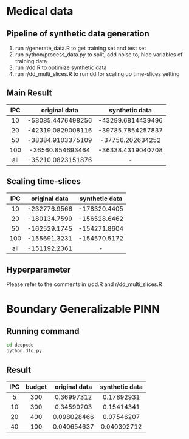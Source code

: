 # Medical data
## Pipeline of synthetic data generation
1. run r/generate_data.R to get training set and test set
2. run python/process_data.py to split, add noise to, hide variables of training data
3. run r/dd.R to optimize synthetic data
4. run r/dd_multi_slices.R to run dd for scaling up time-slices setting 

## Main Result
|   IPC   | original data   | synthetic data   | 
|:------:|:------:|:------:|
| 10  | -58085.4476498256 | -43299.6814439496 |
| 20  | -42319.0829008116 | -39785.7854257837 |
| 50  | -38384.9103375109 | -37756.202634252 |
| 100  | -36560.854693464 | -36338.4319040708 |
| all  | -35210.0823151876 | - |

## Scaling time-slices
|   IPC   | original data   | synthetic data   | 
|:------:|:------:|:------:|
| 10  | -232776.9566 | -178320.4405 |
| 20  | -180134.7599 | -156528.6462 |
| 50  | -162529.1745 | -154271.8604 |
| 100  | -155691.3231 | -154570.5172 |
| all  | -151192.2361 | - |

## Hyperparameter
Please refer to the comments in r/dd.R and r/dd_multi_slices.R

# Boundary Generalizable PINN
## Running command
```bash
cd deepxde
python dfo.py
```

## Result
|   IPC   | budget |original data   | synthetic data   | 
|:------:|:------:|:------:|:------:|
| 5  | 300 |0.36997312 | 0.17892931 |
| 10  | 300| 0.34590203 | 0.15414341 |
| 20  | 400|0.098028466 | 0.07546207 |
| 40  | 100|0.040654637 | 0.040302712 |
